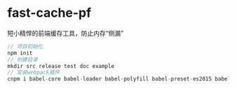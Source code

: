 # fast-cache-pf
短小精悍的前端缓存工具，防止内存“侧漏”



```js
// 项目初始化
npm init
// 创建目录
mkdir src release test doc example
// 安装webpack插件
cnpm i babel-core babel-loader babel-polyfill babel-preset-es2015 babel-preset-latest webpack webpack-cli --save-dev 

```




